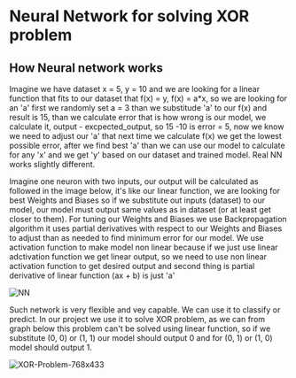 # Neural Network for solving XOR problem

## How Neural network works
Imagine we have dataset x = 5, y = 10 and we are looking for a linear function that fits to our dataset that f(x) = y, f(x) = a*x, so we are looking for an 'a' first we randomly set a = 3 than we substitude 'a' to our f(x) and result is 15, than we calculate error that is how wrong is our model, we calculate it, output - excpected_output, so 15 -10 is error = 5, now we know we need to adjust our 'a' that next time we calculate f(x) we get the lowest possible error, after we find best 'a' than we can use our model to calculate for any 'x' and we get 'y' based on our dataset and trained model.
Real NN works slightly different.

Imagine one neuron with two inputs, our output will be calculated as followed in the image below, it's like our linear function, we are looking for best Weights and Biases so if we substitute out inputs (dataset) to our model, our model must output same values as in dataset (or at least get closer to them). For tuning our Weights and Biases we use Backpropagation algorithm it uses partial derivatives with respect to our Weights and Biases to adjust than as needed to find minimum error for our model. We use activation function to make model non linear because if we just use linear adctivation function we get linear output, so we need to use non linear activation function to get desired output and second thing is partial derivative of linear function (ax + b) is just 'a'

![NN](https://github.com/adus-hash/Algorithms/assets/66412479/5f497606-cd01-4b40-ab8e-52f8a535af00)

Such network is very flexible and vey capable. We can use it to classify or predict. In our project we use it to solve XOR problem, as we can from graph below this problem can't be solved using linear function, so if we substitute (0, 0) or (1, 1) our model should output 0 and for (0, 1) or (1, 0) model should output 1.

![XOR-Problem-768x433](https://github.com/adus-hash/Algorithms/assets/66412479/9b6a880a-a3f2-4e04-a21d-d063e357a18c)
